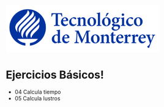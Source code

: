 ![Tec de Monterrey](images/logotecmty.png)
# Ejercicios Básicos!

- 04 Calcula tiempo
- 05 Calcula lustros